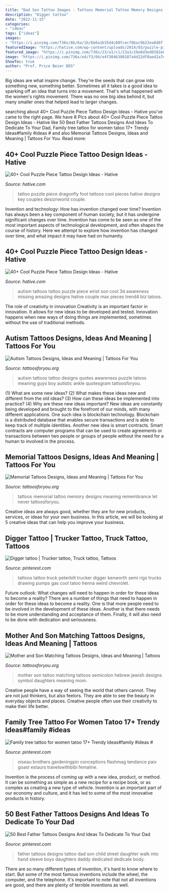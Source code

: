 ```yaml
---
title: "Dad Son Tattoo Images : Tattoos Memorial Tattoo Memory Designs Meaning Remembrance Let Never Tattoosforyou"
description: "Digger tattoo"
date: "2022-11-15"
categories:
- "ideas"
tags: ["ideas"]
images:
- "https://i.pinimg.com/736x/6b/6a/1b/6b6a1b35d4c60fcecf8bac9b22ea8d8f.jpg"
featuredImage: "https://hative.com/wp-content/uploads/2014/03/puzzle-piece-tattoos/26-dragonfly-puzzle-piece-on-foot.jpg"
featured_image: "https://i.pinimg.com/736x/23/a1/c1/23a1c19e8d3ed6582e863109b14e5825.jpg"
image: "https://i.pinimg.com/736x/e4/f3/04/e4f3046380187a4d22df8aed2a7e758d.jpg"
ShowToc: true
author: "Prof. Price Beier DDS"
---
```



Big ideas are what inspire change. They're the seeds that can grow into something new, something better. Sometimes all it takes is a good idea to sparking off an idea that turns into a movement. That's what happened with the women's rights movement. There was no one big idea behind it, but many smaller ones that helped lead to larger changes.

	

		
searching about 40+ Cool Puzzle Piece Tattoo Design Ideas - Hative you've came to the right page. We have 8 Pics about 40+ Cool Puzzle Piece Tattoo Design Ideas - Hative like 50 Best Father Tattoos Designs And Ideas To Dedicate To Your Dad, Family tree tattoo for women tatoo 17+ Trendy Ideas#family #ideas # and also Memorial Tattoos Designs, Ideas and Meaning | Tattoos For You. Read more:
		
    
## 40+ Cool Puzzle Piece Tattoo Design Ideas - Hative

<img loading=lazy src="https://hative.com/wp-content/uploads/2014/03/puzzle-piece-tattoos/26-dragonfly-puzzle-piece-on-foot.jpg" onerror="this.onerror=null;this.src='https://tse3.mm.bing.net/th?id=OIP.ToI-U_mU2jMLVINOn03yFgHaKT&amp;pid=15.1';" alt="40+ Cool Puzzle Piece Tattoo Design Ideas - Hative">

_Source: hative.com_

>tattoo puzzle piece dragonfly foot tattoos cool pieces hative designs key couples desiznworld couple. 

	

Invention and technology: How has invention changed over time?
Invention has always been a key component of human society, but it has undergone significant changes over time. Invention has come to be seen as one of the most important aspects of technological development, and often shapes the course of history. Here we attempt to explore how invention has changed over time, and what impact it may have had on humanity.

    
## 40+ Cool Puzzle Piece Tattoo Design Ideas - Hative

<img loading=lazy src="https://hative.com/wp-content/uploads/2014/03/puzzle-piece-tattoos/31-autism-tattoo-for-son.jpg" onerror="this.onerror=null;this.src='https://tse4.mm.bing.net/th?id=OIP.YggWQEztIs63HG-QabQ70QHaLH&amp;pid=15.1';" alt="40+ Cool Puzzle Piece Tattoo Design Ideas - Hative">

_Source: hative.com_

>autism tattoos tattoo puzzle piece wrist son cool 3d awareness missing amazing designs hative couple max pieces trend4 biz tatoos. 

	

The role of creativity in innovation
Creativity is an important factor in innovation. It allows for new ideas to be developed and tested. Innovation happens when new ways of doing things are implemented, sometimes without the use of traditional methods.

    
## Autism Tattoos Designs, Ideas And Meaning | Tattoos For You

<img loading=lazy src="https://www.tattoosforyou.org/wp-content/uploads/2013/11/Autism-Tattoos.jpg" onerror="this.onerror=null;this.src='https://tse3.mm.bing.net/th?id=OIP.f8bv48fVd8v2l8yvrlMBQwHaJ4&amp;pid=15.1';" alt="Autism Tattoos Designs, Ideas and Meaning | Tattoos For You">

_Source: tattoosforyou.org_

>autism tattoos tattoo designs quotes awareness puzzle tatoos meaning guys boy autistic ankle quotesgram tattoosforyou. 

	

(1) What are some new ideas? (2) What makes these ideas new and different from the old ideas? (3) How can these ideas be implemented into practice? (4) Why are these new ideas important?
New ideas are constantly being developed and brought to the forefront of our minds, with many different applications. One such idea is blockchain technology. Blockchain is a distributed database that enables secure transactions and is able to keep track of multiple identities. Another new idea is smart contracts. Smart contracts are computer programs that can be used to create agreements or transactions between two people or groups of people without the need for a human to involved in the process.

    
## Memorial Tattoos Designs, Ideas And Meaning | Tattoos For You

<img loading=lazy src="http://www.tattoosforyou.org/wp-content/uploads/2013/09/In-Memory-of-Tattoo-768x1024.jpg" onerror="this.onerror=null;this.src='https://tse3.mm.bing.net/th?id=OIP.S1PcYgy4-zsc2wJgJCUiNQHaJ4&amp;pid=15.1';" alt="Memorial Tattoos Designs, Ideas and Meaning | Tattoos For You">

_Source: tattoosforyou.org_

>tattoos memorial tattoo memory designs meaning remembrance let never tattoosforyou. 

	

Creative ideas are always good, whether they are for new products, services, or ideas for your own business. In this article, we will be looking at 5 creative ideas that can help you improve your business.

    
## Digger Tattoo | Trucker Tattoo, Truck Tattoo, Tattoos

<img loading=lazy src="https://i.pinimg.com/736x/23/a1/c1/23a1c19e8d3ed6582e863109b14e5825.jpg" onerror="this.onerror=null;this.src='https://tse4.mm.bing.net/th?id=OIP.GuOXQ0MZlD1e8dUzzfgDywHaJ6&amp;pid=15.1';" alt="Digger tattoo | Trucker tattoo, Truck tattoo, Tattoos">

_Source: pinterest.com_

>tattoos tattoo truck peterbilt trucker digger kenworth semi rigs trucks drawing pumps gas cool tatoo henna weird chevrolet. 

	

Future outlook: What changes will need to happen in order for these ideas to become a reality?
There are a number of things that need to happen in order for these ideas to become a reality. One is that more people need to be involved in the development of these ideas. Another is that there needs to be more understanding and acceptance of them. Finally, it will also need to be done with dedication and seriousness.

    
## Mother And Son Matching Tattoos Designs, Ideas And Meaning | Tattoos

<img loading=lazy src="https://www.tattoosforyou.org/wp-content/uploads/2017/06/Matching-Tattoo-Ideas-for-Mother-and-Son.jpg" onerror="this.onerror=null;this.src='https://tse3.mm.bing.net/th?id=OIP.g7Pne_asmbdXN2pKFNbnuwAAAA&amp;pid=15.1';" alt="Mother and Son Matching Tattoos Designs, Ideas and Meaning | Tattoos">

_Source: tattoosforyou.org_

>mother son tattoo matching tattoos semicolon hebrew jewish designs symbol daughters meaning mom. 

	

Creative people have a way of seeing the world that others cannot. They are not just thinkers, but also feelors. They are able to see the beauty in everyday objects and places. Creative people often use their creativity to make their life better.

    
## Family Tree Tattoo For Women Tatoo 17+ Trendy Ideas#family #ideas #

<img loading=lazy src="https://i.pinimg.com/736x/6b/6a/1b/6b6a1b35d4c60fcecf8bac9b22ea8d8f.jpg" onerror="this.onerror=null;this.src='https://tse4.mm.bing.net/th?id=OIP.uBoHuN2uTqgfmruTjNIJgQAAAA&amp;pid=15.1';" alt="Family tree tattoo for women tatoo 17+ Trendy Ideas#family #ideas #">

_Source: pinterest.com_

>oiseau brothers gardeningpin conceptions flashmag tendance paix goast estaurs travelswithbibi femaline. 

	

Invention is the process of coming up with a new idea, product, or method. It can be something as simple as a new recipe for a recipe book, or as complex as creating a new type of vehicle. Invention is an important part of our economy and culture, and it has led to some of the most innovative products in history.

    
## 50 Best Father Tattoos Designs And Ideas To Dedicate To Your Dad

<img loading=lazy src="https://i.pinimg.com/736x/e4/f3/04/e4f3046380187a4d22df8aed2a7e758d.jpg" onerror="this.onerror=null;this.src='https://tse3.mm.bing.net/th?id=OIP.OV4-xm1ide41nlUR-OsW-gHaLH&amp;pid=15.1';" alt="50 Best Father Tattoos Designs And Ideas To Dedicate To Your Dad">

_Source: pinterest.com_

>father tattoos designs tattoo dad son child street daughter walk into hand sleeve boys daughters daddy dedicated dedicate body. 

	

There are so many different types of invention, it's hard to know where to start. But some of the most famous inventions include the wheel, the computer, and the telephone. It's important to note that not all inventions are good, and there are plenty of terrible inventions as well.

